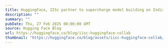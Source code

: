 ```yaml
---
title: HuggingFace, IISc partner to supercharge model building on India's diverse languages
description: ""
summary: ""
pubDate: Thu, 27 Feb 2025 00:00:00 GMT
source: Hugging Face Blog
url: https://huggingface.co/blog/iisc-huggingface-collab
thumbnail: "https://huggingface.co/blog/assets/iisc-huggingface-collab/thumbnail.png"
---
```


